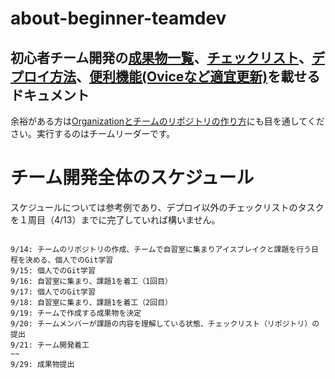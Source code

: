 # about-beginner-teamdev
## 初心者チーム開発の[成果物一覧](https://github.com/recursion-git-work-shop/about-beginner-teamdev/blob/main/portfolios.md)、[チェックリスト](https://github.com/recursion-git-work-shop/about-beginner-teamdev/blob/main/checklist.md)、[デプロイ方法](https://github.com/recursion-git-work-shop/about-beginner-teamdev/blob/main/deploy.md)、[便利機能(Oviceなど適宜更新)](https://github.com/recursion-git-work-shop/about-beginner-teamdev/blob/main/util.md)を載せるドキュメント

余裕がある方は[Organizationとチームのリポジトリの作り方](https://github.com/recursion-git-work-shop/teamleaders/blob/develop/create-repository.md)にも目を通してください。実行するのはチームリーダーです。


# チーム開発全体のスケジュール

スケジュールについては参考例であり、デプロイ以外のチェックリストのタスクを１周目（4/13）までに完了していれば構いません。

```

9/14: チームのリポジトリの作成、チームで自習室に集まりアイスブレイクと課題を行う日程を決める、個人でのGit学習
9/15: 個人でのGit学習
9/16: 自習室に集まり、課題1を着工（1回目）
9/17: 個人でのGit学習
9/18: 自習室に集まり、課題1を着工（2回目）
9/19: チームで作成する成果物を決定
9/20: チームメンバーが課題の内容を理解している状態、チェックリスト（リポジトリ）の提出
9/21: チーム開発着工
~~
9/29: 成果物提出


```
